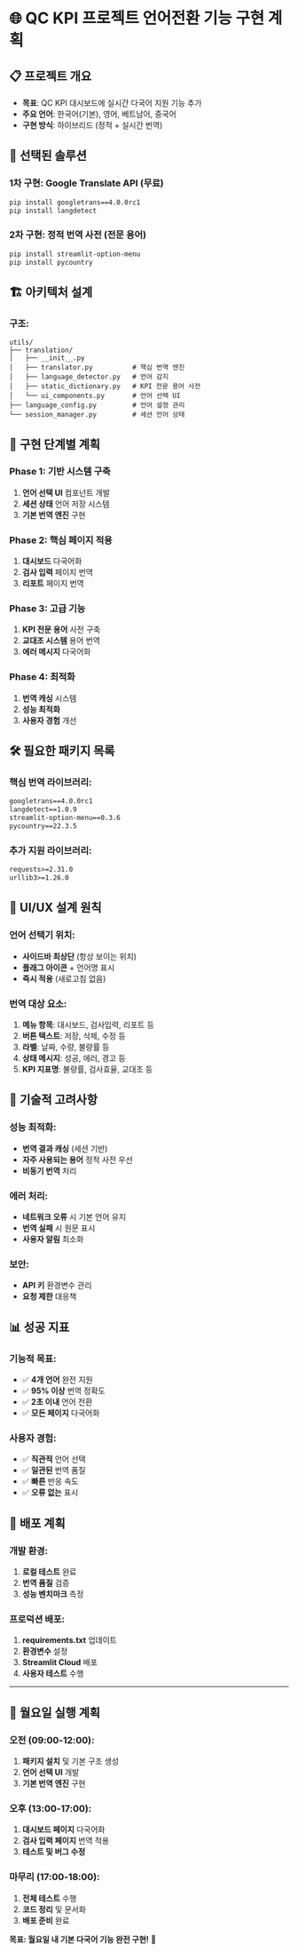 # 🌐 QC KPI 프로젝트 언어전환 기능 구현 계획

## 📋 프로젝트 개요
- **목표**: QC KPI 대시보드에 실시간 다국어 지원 기능 추가
- **주요 언어**: 한국어(기본), 영어, 베트남어, 중국어
- **구현 방식**: 하이브리드 (정적 + 실시간 번역)

## 🎯 선택된 솔루션

### 1차 구현: Google Translate API (무료)
```bash
pip install googletrans==4.0.0rc1
pip install langdetect
```

### 2차 구현: 정적 번역 사전 (전문 용어)
```bash
pip install streamlit-option-menu
pip install pycountry
```

## 🏗️ 아키텍처 설계

### 구조:
```
utils/
├── translation/
│   ├── __init__.py
│   ├── translator.py          # 핵심 번역 엔진
│   ├── language_detector.py   # 언어 감지
│   ├── static_dictionary.py   # KPI 전문 용어 사전
│   └── ui_components.py       # 언어 선택 UI
├── language_config.py         # 언어 설정 관리
└── session_manager.py         # 세션 언어 상태
```

## 📝 구현 단계별 계획

### Phase 1: 기반 시스템 구축
1. **언어 선택 UI** 컴포넌트 개발
2. **세션 상태** 언어 저장 시스템
3. **기본 번역 엔진** 구현

### Phase 2: 핵심 페이지 적용
1. **대시보드** 다국어화
2. **검사 입력** 페이지 번역
3. **리포트** 페이지 번역

### Phase 3: 고급 기능
1. **KPI 전문 용어** 사전 구축
2. **교대조 시스템** 용어 번역
3. **에러 메시지** 다국어화

### Phase 4: 최적화
1. **번역 캐싱** 시스템
2. **성능 최적화**
3. **사용자 경험** 개선

## 🛠️ 필요한 패키지 목록

### 핵심 번역 라이브러리:
```txt
googletrans==4.0.0rc1
langdetect==1.0.9
streamlit-option-menu==0.3.6
pycountry==22.3.5
```

### 추가 지원 라이브러리:
```txt
requests>=2.31.0
urllib3>=1.26.0
```

## 🎨 UI/UX 설계 원칙

### 언어 선택기 위치:
- **사이드바 최상단** (항상 보이는 위치)
- **플래그 아이콘** + 언어명 표시
- **즉시 적용** (새로고침 없음)

### 번역 대상 요소:
1. **메뉴 항목**: 대시보드, 검사입력, 리포트 등
2. **버튼 텍스트**: 저장, 삭제, 수정 등
3. **라벨**: 날짜, 수량, 불량률 등
4. **상태 메시지**: 성공, 에러, 경고 등
5. **KPI 지표명**: 불량률, 검사효율, 교대조 등

## 🔧 기술적 고려사항

### 성능 최적화:
- **번역 결과 캐싱** (세션 기반)
- **자주 사용되는 용어** 정적 사전 우선
- **비동기 번역** 처리

### 에러 처리:
- **네트워크 오류** 시 기본 언어 유지
- **번역 실패** 시 원문 표시
- **사용자 알림** 최소화

### 보안:
- **API 키** 환경변수 관리
- **요청 제한** 대응책

## 📊 성공 지표

### 기능적 목표:
- ✅ **4개 언어** 완전 지원
- ✅ **95% 이상** 번역 정확도
- ✅ **2초 이내** 언어 전환
- ✅ **모든 페이지** 다국어화

### 사용자 경험:
- ✅ **직관적** 언어 선택
- ✅ **일관된** 번역 품질
- ✅ **빠른** 반응 속도
- ✅ **오류 없는** 표시

## 🚀 배포 계획

### 개발 환경:
1. **로컬 테스트** 완료
2. **번역 품질** 검증
3. **성능 벤치마크** 측정

### 프로덕션 배포:
1. **requirements.txt** 업데이트
2. **환경변수** 설정
3. **Streamlit Cloud** 배포
4. **사용자 테스트** 수행

---

## 📅 월요일 실행 계획

### 오전 (09:00-12:00):
1. **패키지 설치** 및 기본 구조 생성
2. **언어 선택 UI** 개발
3. **기본 번역 엔진** 구현

### 오후 (13:00-17:00):
1. **대시보드 페이지** 다국어화
2. **검사 입력 페이지** 번역 적용
3. **테스트 및 버그 수정**

### 마무리 (17:00-18:00):
1. **전체 테스트** 수행
2. **코드 정리** 및 문서화
3. **배포 준비** 완료

**목표: 월요일 내 기본 다국어 기능 완전 구현!** 🎯 
